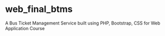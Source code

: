# web_final_btms
A Bus Ticket Management Service built using PHP, Bootstrap, CSS for Web Application Course
